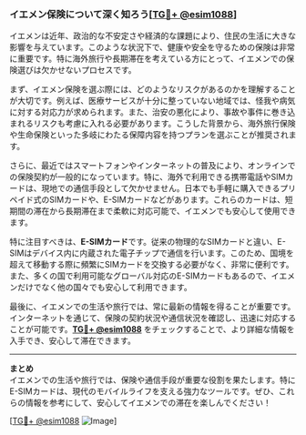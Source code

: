 ### イエメン保険について深く知ろう[[TG💪+ @esim1088](https://t.me/s/esim1088)]

イエメンは近年、政治的な不安定さや経済的な課題により、住民の生活に大きな影響を与えています。このような状況下で、健康や安全を守るための保険は非常に重要です。特に海外旅行や長期滞在を考えている方にとって、イエメンでの保険選びは欠かせないプロセスです。

まず、イエメン保険を選ぶ際には、どのようなリスクがあるのかを理解することが大切です。例えば、医療サービスが十分に整っていない地域では、怪我や病気に対する対応力が求められます。また、治安の悪化により、事故や事件に巻き込まれるリスクも考慮に入れる必要があります。こうした背景から、海外旅行保険や生命保険といった多岐にわたる保障内容を持つプランを選ぶことが推奨されます。

さらに、最近ではスマートフォンやインターネットの普及により、オンラインでの保険契約が一般的になっています。特に、海外で利用できる携帯電話やSIMカードは、現地での通信手段として欠かせません。日本でも手軽に購入できるプリペイド式のSIMカードや、E-SIMカードなどがあります。これらのカードは、短期間の滞在から長期滞在まで柔軟に対応可能で、イエメンでも安心して使用できます。

特に注目すべきは、**E-SIMカード**です。従来の物理的なSIMカードと違い、E-SIMはデバイス内に内蔵された電子チップで通信を行います。このため、国境を超えて移動する際に頻繁にSIMカードを交換する必要がなく、非常に便利です。また、多くの国で利用可能なグローバル対応のE-SIMカードもあるので、イエメンだけでなく他の国々でも安心して利用できます。

最後に、イエメンでの生活や旅行では、常に最新の情報を得ることが重要です。インターネットを通じて、保険の契約状況や通信状況を確認し、迅速に対応することが可能です。**[TG💪+ @esim1088](https://t.me/s/esim1088)** をチェックすることで、より詳細な情報を入手でき、安心して滞在できます。

---

**まとめ**  
イエメンでの生活や旅行では、保険や通信手段が重要な役割を果たします。特にE-SIMカードは、現代のモバイルライフを支える強力なツールです。ぜひ、これらの情報を参考にして、安心してイエメンでの滞在を楽しんでください！

[[TG💪+ @esim1088](https://t.me/s/esim1088) ![Image](https://i.postimg.cc/Y0z9fWf4/image.png)]
